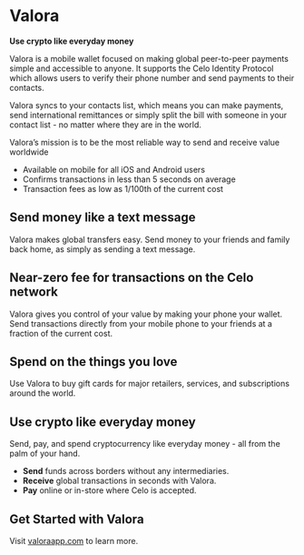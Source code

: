 # Valora

**Use crypto like everyday money**

Valora is a mobile wallet focused on making global peer-to-peer payments simple and accessible to anyone. It supports the Celo Identity Protocol which allows users to verify their phone number and send payments to their contacts.

Valora syncs to your contacts list, which means you can make payments, send international remittances or simply split the bill with someone in your contact list - no matter where they are in the world.

Valora’s mission is to be the most reliable way to send and receive value worldwide

* Available on mobile for all iOS and Android users
* Confirms transactions in less than 5 seconds on average
* Transaction fees as low as 1/100th of the current cost

## Send money like a text message

Valora makes global transfers easy. Send money to your friends and family back home, as simply as sending a text message. 

## Near-zero fee for transactions on the Celo network

Valora gives you control of your value by making your phone your wallet. Send transactions directly from your mobile phone to your friends at a fraction of the current cost.

## Spend on the things you love

Use Valora to buy gift cards for major retailers, services, and subscriptions around the world.

## Use crypto like everyday money

Send, pay, and spend cryptocurrency like everyday money - all from the palm of your hand.

* **Send** funds across borders without any intermediaries.
* **Receive** global transactions in seconds with Valora. 
* **Pay** online or in-store where Celo is accepted.

## Get Started with Valora

Visit [valoraapp.com](https://valoraapp.com/) to learn more.
